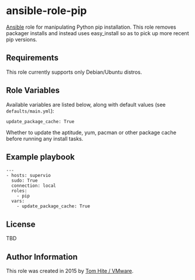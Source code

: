 # ansible-role-pip

[Ansible](https://github.com/ansible/ansible) role for manipulating
Python pip installation. This role removes packager installs and
instead uses easy_install so as to pick up more recent pip versions.

## Requirements

This role currently supports only Debian/Ubuntu distros.

## Role Variables

Available variables are listed below, along with default values (see `defaults/main.yml`):

    update_package_cache: True

Whether to update the aptitude, yum, pacman or other package cache before running any install tasks.

## Example playbook

```
---
- hosts: supervio
  sudo: True
  connection: local
  roles:
    - pip
  vars:
    - update_package_cache: True
```

## License

TBD

## Author Information

This role was created in 2015 by [Tom Hite / VMware](http://www.vmware.com/).
